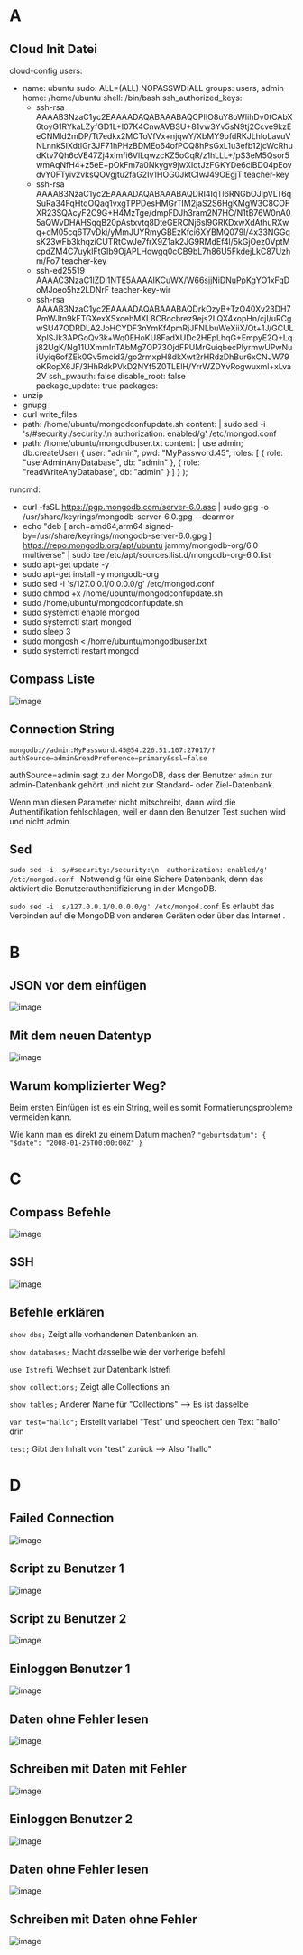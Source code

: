 # A 

## Cloud Init Datei 
cloud-config
users:
  - name: ubuntu
    sudo: ALL=(ALL) NOPASSWD:ALL
    groups: users, admin
    home: /home/ubuntu
    shell: /bin/bash
    ssh_authorized_keys:
      - ssh-rsa AAAAB3NzaC1yc2EAAAADAQABAAABAQCPIIO8uY8oWIihDv0tCAbX6toyG1RYkaLZyfGD1L+I07K4CnwAVBSU+81vw3Yv5sN9tj2Ccve9kzEeCNMld2mDP/Tt7edkx2MCToVfVx+njqwY/XbMY9bfdRKJLhIoLavuVNLnnkSIXdtlGr3JF71hPHzBDMEo64ofPCQ8hPsGxL1u3efb12jcWcRhudKtv7Qh6cVE47Zj4xImfi6VlLqwzcKZ5oCqR/z1hLLL+/pS3eM5Qsor5wmAqNfH4+z5eE+pOkFm7a0Nkygv9jwXIqtJzFGKYDe6ciBD04pEovdvY0FTyiv2vksQOVgjtu2faG2Iv1HOG0JktCIwJ49OEgjT teacher-key
      - ssh-rsa AAAAB3NzaC1yc2EAAAADAQABAAABAQDRI4IqTl6RNGbOJlpVLT6qSuRa34FqHtdOQaq1vxgTPPDesHMGrTIM2jaS2S6HgKMgW3C8COFXR23SQAcyF2C9G+H4MzTge/dmpFDJh3ram2N7HC/N1tB76W0nA05aQWvDHAHSqqB20pAstxvtq8DteGERCNj6sl9GRKDxwXdAthuRXwq+dM05cq6T7vDki/yMmJUYRmyGBEzKfci6XYBMQ079I/4x33NGGqsK23wFb3khqziCUTRtCwJe7frX9Z1ak2JG9RMdEf4l/5kGjOez0VptMcpdZM4C7uyklFtGIb9OjAPLHowgq0cCB9bL7h86U5FkdejLkC87Uzhm/Fo7 teacher-key
      - ssh-ed25519 AAAAC3NzaC1lZDI1NTE5AAAAIKCuWX/W66sjjNiDNuPpKgYO1xFqDoMJoeo5hz2LDNrF teacher-key-wir
      - ssh-rsa AAAAB3NzaC1yc2EAAAADAQABAAABAQDrkOzyB+TzO40Xv23DH7PmWJtn9kETGXexXSxcehMXL8CBocbrez9ejs2LQX4xopHn/cjI/uRCgwSU47ODRDLA2JoHCYDF3nYmKf4pmRjJFNLbuWeXiiX/Ot+1J/GCULXplSJk3APGoQv3k+Wq0EHoKU8FadXUDc2HEpLhqG+EmpyE2Q+Lqj82UgK/Ng11UXmmInTAbMg7OP73OjdFPUMrGuiqbecPIyrmwUPwNuiUyiq6ofZEk0Gv5mcid3/go2rmxpH8dkXwt2rHRdzDhBur6xCNJW79oKRopX6JF/3HhRdkPVkD2NYf5Z0TLElH/YrrWZDYvRogwuxml+xLva2V
ssh_pwauth: false
disable_root: false    
package_update: true 
packages:
  - unzip
  - gnupg
  - curl
write_files:
  - path: /home/ubuntu/mongodconfupdate.sh
    content: |
      sudo sed -i 's/#security:/security:\n  authorization: enabled/g' /etc/mongod.conf
  - path: /home/ubuntu/mongodbuser.txt
    content: |
      use admin;
      db.createUser(
        {
          user: "admin",
          pwd: "MyPassword.45",
          roles: [
            { role: "userAdminAnyDatabase", db: "admin" },
            { role: "readWriteAnyDatabase", db: "admin" }
          ]
        }
      );

runcmd:
  - curl -fsSL https://pgp.mongodb.com/server-6.0.asc | sudo gpg -o /usr/share/keyrings/mongodb-server-6.0.gpg --dearmor
  - echo "deb [ arch=amd64,arm64 signed-by=/usr/share/keyrings/mongodb-server-6.0.gpg ] https://repo.mongodb.org/apt/ubuntu jammy/mongodb-org/6.0 multiverse" | sudo tee /etc/apt/sources.list.d/mongodb-org-6.0.list
  - sudo apt-get update -y
  - sudo apt-get install -y mongodb-org
  - sudo sed -i 's/127.0.0.1/0.0.0.0/g' /etc/mongod.conf
  - sudo chmod +x /home/ubuntu/mongodconfupdate.sh
  - sudo /home/ubuntu/mongodconfupdate.sh
  - sudo systemctl enable mongod
  - sudo systemctl start mongod
  - sudo sleep 3
  - sudo mongosh < /home/ubuntu/mongodbuser.txt
  - sudo systemctl restart mongod

## Compass Liste 
![image](https://github.com/user-attachments/assets/d0b96af7-7729-4380-a3c4-6ed72f160634)


## Connection String 

 ``` mongodb://admin:MyPassword.45@54.226.51.107:27017/?authSource=admin&readPreference=primary&ssl=false ```

 authSource=admin sagt zu der MongoDB, dass der Benutzer ```admin``` zur admin-Datenbank gehört und nicht zur Standard- oder Ziel-Datenbank. 

 Wenn man diesen Parameter nicht mitschreibt, dann wird die Authentifikation fehlschlagen, weil er dann den Benutzer Test suchen wird und nicht admin. 

## Sed 

```sudo sed -i 's/#security:/security:\n  authorization: enabled/g' /etc/mongod.conf ```
Notwendig für eine Sichere Datenbank, denn das aktiviert die Benutzerauthentifizierung in der MongoDB.

```sudo sed -i 's/127.0.0.1/0.0.0.0/g' /etc/mongod.conf``` 
Es erlaubt das Verbinden auf die MongoDB von anderen Geräten oder über das Internet .

# B 

## JSON vor dem einfügen
![image](https://github.com/user-attachments/assets/4dfdc7a9-6716-44fd-a563-c4ff9c66292d)

## Mit dem neuen Datentyp
![image](https://github.com/user-attachments/assets/9ed75e5c-90a8-4852-bff9-b2eaabaad032)


## Warum komplizierter Weg? 
Beim ersten Einfügen ist es ein String, weil es somit Formatierungsprobleme vermeiden kann. 

Wie kann man es direkt zu einem Datum machen? 
```"geburtsdatum": { "$date": "2008-01-25T00:00:00Z" }```
# C
## Compass Befehle 
![image](https://github.com/user-attachments/assets/e31c5735-4d63-4153-9774-50cea364c6a1)


## SSH 
![image](https://github.com/user-attachments/assets/9a0bcc69-6015-4295-9440-5ab5cc68ab3a)


## Befehle erklären 
```show dbs;```
Zeigt alle vorhandenen Datenbanken an. 

```show databases;```
Macht dasselbe wie der vorherige befehl 

```use Istrefi```
Wechselt zur Datenbank Istrefi 

```show collections;```
Zeigt alle Collections an 

```show tables;```
Anderer Name für "Collections" --> Es ist dasselbe 

```var test="hallo";```
Erstellt variabel "Test" und speochert den Text "hallo" drin 

```test;```
Gibt den Inhalt von "test" zurück --> Also "hallo" 

# D 

## Failed Connection 
![image](https://github.com/user-attachments/assets/8bf87c9c-515d-4719-b237-0e4d0ed6e058)

## Script zu Benutzer 1 
![image](https://github.com/user-attachments/assets/3be11bab-1be6-4326-8d33-dd1d75137b5f)

## Script zu Benutzer 2
![image](https://github.com/user-attachments/assets/ffdca877-d6fe-4752-91c2-38734743e853)

## Einloggen Benutzer 1 
![image](https://github.com/user-attachments/assets/fde1bfb4-0388-47d0-a601-6529f42aac7a)

## Daten ohne Fehler lesen 
![image](https://github.com/user-attachments/assets/16cbe879-ef81-40fa-879e-49e8c148969f)

## Schreiben mit Daten mit Fehler 
![image](https://github.com/user-attachments/assets/fa00351b-b5d5-4ae5-91a0-7bd3eb1bb3cb)

## Einloggen Benutzer 2 
![image](https://github.com/user-attachments/assets/80e1c1d7-ced7-4448-bb71-edfe19a57614)

## Daten ohne Fehler lesen 
![image](https://github.com/user-attachments/assets/661c75d5-a602-4f20-9665-daecdb9f2abb)

## Schreiben mit Daten ohne Fehler 
![image](https://github.com/user-attachments/assets/d4fc32ea-60ea-418e-9af1-3e82f53bfe9e)
